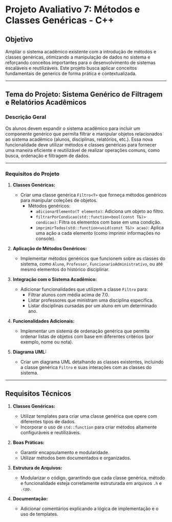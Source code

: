 # **Projeto Avaliativo 7: Métodos e Classes Genéricas - C++**

## **Objetivo**

Ampliar o sistema acadêmico existente com a introdução de métodos e classes genéricas, otimizando a manipulação de dados no sistema e reforçando conceitos importantes para o desenvolvimento de sistemas escaláveis e reutilizáveis. Este projeto busca aplicar conceitos fundamentais de generics de forma prática e contextualizada.

---

## **Tema do Projeto: Sistema Genérico de Filtragem e Relatórios Acadêmicos**

### **Descrição Geral**

Os alunos devem expandir o sistema acadêmico para incluir um componente genérico que permita filtrar e manipular objetos relacionados ao sistema acadêmico (alunos, disciplinas, relatórios, etc.). Essa nova funcionalidade deve utilizar métodos e classes genéricas para fornecer uma maneira eficiente e reutilizável de realizar operações comuns, como busca, ordenação e filtragem de dados.

---

### **Requisitos do Projeto**

1. **Classes Genéricas:**
   - Criar uma classe genérica `Filtro<T>` que forneça métodos genéricos para manipular coleções de objetos.
     - Métodos genéricos:
       - `adicionarElemento(T elemento)`: Adiciona um objeto ao filtro.
       - `filtrarPorCondicao(std::function<bool(const T&)> condicao)`: Filtra os elementos com base em uma condição.
       - `imprimirTodos(std::function<void(const T&)> acao)`: Aplica uma ação a cada elemento (como imprimir informações no console).

2. **Aplicação de Métodos Genéricos:**
   - Implementar métodos genéricos que funcionem sobre as classes do sistema, como `Aluno`, `Professor`, `FuncionarioAdministrativo`, ou até mesmo elementos do histórico disciplinar.

3. **Integração com o Sistema Acadêmico:**
   - Adicionar funcionalidades que utilizem a classe `Filtro` para:
     - Filtrar alunos com média acima de 7.0.
     - Listar professores que ministram uma disciplina específica.
     - Listar disciplinas cursadas por um aluno em um determinado ano.

4. **Funcionalidades Adicionais:**
   - Implementar um sistema de ordenação genérica que permita ordenar listas de objetos com base em diferentes critérios (por exemplo, nome ou nota).

5. **Diagrama UML:**
   - Criar um diagrama UML detalhando as classes existentes, incluindo a classe genérica `Filtro` e suas interações com as classes do sistema.

---

## **Requisitos Técnicos**

1. **Classes Genéricas:**
   - Utilizar templates para criar uma classe genérica que opere com diferentes tipos de dados.
   - Incorporar o uso de `std::function` para criar métodos altamente configuráveis e reutilizáveis.

2. **Boas Práticas:**
   - Garantir encapsulamento e modularidade.
   - Utilizar métodos bem documentados e organizados.

3. **Estrutura de Arquivos:**
   - Modularizar o código, garantindo que cada classe genérica, método e funcionalidade esteja corretamente estruturada em arquivos `.h` e `.cpp`.

4. **Documentação:**
   - Adicionar comentários explicando a lógica de implementação e o uso de templates.
